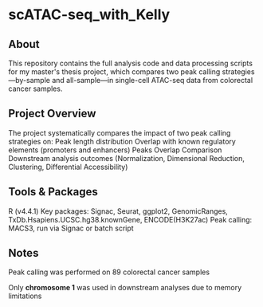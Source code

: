 # scATAC-seq_with_Kelly
## About
This repository contains the full analysis code and data processing scripts for my master's thesis project, which compares two peak calling strategies—by-sample and all-sample—in single-cell ATAC-seq data from colorectal cancer samples.

## Project Overview
The project systematically compares the impact of two peak calling strategies on:
Peak length distribution
Overlap with known regulatory elements (promoters and enhancers)
Peaks Overlap Comparison
Downstream analysis outcomes (Normalization, Dimensional Reduction, Clustering, Differential Accessibility)

## Tools & Packages
R (v4.4.1)
Key packages: Signac, Seurat, ggplot2, GenomicRanges, TxDb.Hsapiens.UCSC.hg38.knownGene, ENCODE(H3K27ac)
Peak calling: MACS3, run via Signac or batch script

## Notes
Peak calling was performed on 89 colorectal cancer samples  

Only **chromosome 1** was used in downstream analyses due to memory limitations
